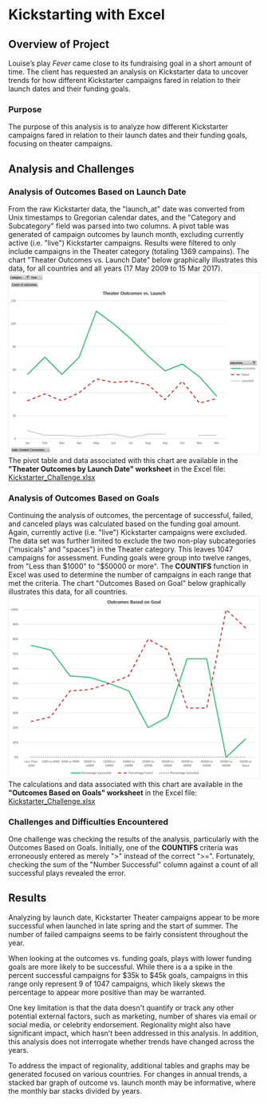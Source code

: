 # Kickstarting with Excel

## Overview of Project

Louise’s play *Fever* came close to its fundraising goal in a short amount of time.  The client has requested an analysis on Kickstarter data to uncover trends for how different Kickstarter campaigns fared in relation to their launch dates and their funding goals.

### Purpose
The purpose of this analysis is to analyze how different Kickstarter campaigns fared in relation to their launch dates and their funding goals, focusing on theater campaigns.

## Analysis and Challenges

### Analysis of Outcomes Based on Launch Date
From the raw Kickstarter data, the "launch_at" date was converted from Unix timestamps to Gregorian calendar dates, and the "Category and Subcategory" field was parsed into two columns.  A pivot table was generated of campaign outcomes by launch month, excluding currently active (i.e. "live") Kickstarter campaigns.  Results were filtered to only include campaigns in the Theater category (totaling 1369 campains). The chart "Theater Outcomes vs. Launch Date" below graphically illustrates this data, for all countries and all years (17 May 2009 to 15 Mar 2017).
![Theater_Outcomes_vs_Launch.png](resources/Theater_Outcomes_vs_Launch.png)
The pivot table and data associated with this chart are available in the **"Theater Outcomes by Launch Date" worksheet** in the Excel file:
[Kickstarter_Challenge.xlsx](Kickstarter_Challenge.xlsx)

### Analysis of Outcomes Based on Goals
Continuing the analysis of outcomes, the percentage of successful, failed, and canceled plays was calculated based on the funding goal amount.  Again, currently active (i.e. "live") Kickstarter campaigns were excluded.  The data set was further limited to exclude the two non-play subcategories ("musicals" and "spaces") in the Theater category. This leaves 1047 campaigns for assessment.  Funding goals were group into twelve ranges, from "Less than $1000" to "$50000 or more".  The **COUNTIFS** function in Excel was used to determine the number of campaigns in each range that met the criteria.  The chart "Outcomes Based on Goal" below graphically illustrates this data, for all countries.
![Outcomes_vs_Goals.png](resources/Outcomes_vs_Goals.png)
The calculations and data associated with this chart are available in the **"Outcomes Based on Goals" worksheet** in the Excel file:
[Kickstarter_Challenge.xlsx](Kickstarter_Challenge.xlsx)

### Challenges and Difficulties Encountered
One challenge was checking the results of the analysis, particularly with the Outcomes Based on Goals.  Initially, one of the **COUNTIFS** criteria was erroneously entered as merely ">" instead of the correct ">=".  Fortunately, checking the sum of the "Number Successful" column against a count of all successful plays revealed the error.

## Results

Analyzing by launch date, Kickstarter Theater campaigns appear to be more successful when launched in late spring and the start of summer.  The number of failed campaigns seems to be fairly consistent throughout the year.  

When looking at the outcomes vs. funding goals, plays with lower funding goals are more likely to be successful.  While there is a a spike in the percent successful campaigns for $35k to $45k goals, campaigns in this range only represent 9 of 1047 campaigns, which likely skews the percentage to appear more positive than may be warranted.

One key limitation is that the data doesn't quantify or track any other potential external factors, such as marketing, number of shares via email or social media, or celebrity endorsement.  Regionality might also have significant impact, which hasn't been addressed in this analysis.  In addition, this analysis does not interrogate whether trends have changed across the years.

To address the impact of regionality, additional tables and graphs may be generated focused on various countries.  For changes in annual trends, a stacked bar graph of outcome vs. launch month may be informative, where the monthly bar stacks divided by years.
